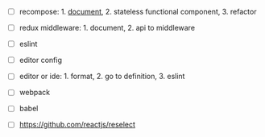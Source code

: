 * [ ] recompose: 1. [document](https://github.com/acdlite/recompose), 2. stateless functional component, 3. refactor
* [ ] redux middleware: 1. document, 2. api to middleware

* [ ] eslint
* [ ] editor config
* [ ] editor or ide: 1. format, 2. go to definition, 3. eslint

* [ ] webpack
* [ ] babel

* [ ] https://github.com/reactjs/reselect